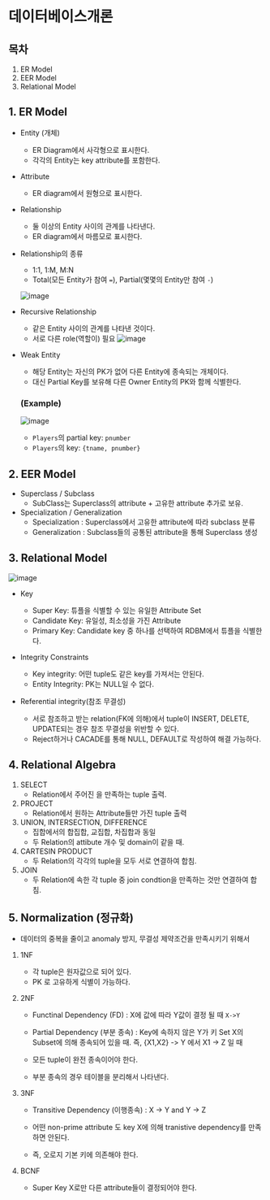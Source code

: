 # 데이터베이스개론

## 목차
1. ER Model
2. EER Model
3. Relational Model

## 1. ER Model
- Entity (개체)
    - ER Diagram에서 사각형으로 표시한다.
    - 각각의 Entity는 key attribute를 포함한다.
- Attribute
    - ER diagram에서 원형으로 표시한다.
- Relationship
    - 둘 이상의 Entity 사이의 관계를 나타낸다.
    - ER diagram에서 마름모로 표시한다.

- Relationship의 종류
    - 1:1, 1:M, M:N
    - Total(모든 Entity가 참여 ```=```), Partial(몇몇의 Entity만 참여 ```-```)

    ![image](https://user-images.githubusercontent.com/86395683/187480474-502e5c3e-cceb-41cf-9feb-c9e39c8a806a.png)

- Recursive Relationship
    - 같은 Entity 사이의 관계를 나타낸 것이다.
    - 서로 다른 role(역할이) 필요
    ![image](https://user-images.githubusercontent.com/86395683/187481117-3dea4a2e-d6e2-4cc6-9772-756af18fd1ee.png)

- Weak Entity 
    - 해당 Entity는 자신의 PK가 없어 다른 Entity에 종속되는 개체이다.
    - 대신 Partial Key를 보유해 다른 Owner Entity의 PK와 함께 식별한다.
    
    ### (Example) 
    ![image](https://user-images.githubusercontent.com/86395683/187482134-3749b4b9-279e-43cc-9a9c-3c4d2afee17c.png)
    - ```Players```의 partial key: ```pnumber```
    - ```Players```의 key: ```{tname, pnumber}```

## 2. EER Model
- Superclass / Subclass
    - SubClass는 Superclass의 attribute + 고유한 attribute 추가로 보유.
- Specialization / Generalization
    - Specialization : Superclass에서 고유한 attribute에 따라 subclass 분류
    - Generalization : Subclass들의 공통된 attribute을 통해 Superclass 생성 

## 3. Relational Model
![image](https://user-images.githubusercontent.com/86395683/187621553-d7b72729-7f33-4074-a68a-c4cbcdfd6a93.png)

- Key
    - Super Key: 튜플을 식별할 수 있는 유일한 Attribute Set 
    - Candidate Key: 유일성, 최소성을 가진 Attribute
    - Primary Key: Candidate key 중 하나를 선택하여 RDBM에서 튜플을 식별한다.

- Integrity Constraints
    - Key integrity: 어떤 tuple도 같은 key를 가져서는 안된다.
    - Entity Integrity: PK는 NULL일 수 없다.

- Referential integrity(참조 무결성)
    - 서로 참조하고 받는 relation(FK에 의해)에서 tuple이 INSERT, DELETE, UPDATE되는 경우 참조 무결성을 위반할 수 있다.
    - Reject하거나 CACADE를 통해 NULL, DEFAULT로 작성하여 해결 가능하다.

## 4. Relational Algebra
1. SELECT
    - Relation에서 주어진 <condition>을 만족하는 tuple 출력.
2. PROJECT
    - Relation에서 원하는 Attribute들만 가진 tuple 출력
3. UNION, INTERSECTION, DIFFERENCE
    - 집합에서의 합집합, 교집합, 차집합과 동일
    - 두 Relation의 attibute 개수 및 domain이 같을 때.
4. CARTESIN PRODUCT
    - 두 Relation의 각각의 tuple을 모두 서로 연결하여 합침.
5. JOIN
    - 두 Relation에 속한 각 tuple 중 join condtion을 만족하는 것만 연결하여 합침.


## 5. Normalization (정규화)
- 데이터의 중복을 줄이고 anomaly 방지, 무결성 제약조건을 만족시키기 위해서

1. 1NF
    - 각 tuple은 원자값으로 되어 있다.
    - PK 로 고유하게 식별이 가능하다.

2. 2NF
    - Functinal Dependency (FD) : X에 값에 따라 Y값이 결정 될 때 ```X->Y```
    - Partial Dependency (부분 종속) : Key에 속하지 않은 Y가 키 Set X의 Subset에 의해 종속되어 있을 때. 즉, {X1,X2} -> Y 에서 X1 -> Z 일 때

    - 모든 tuple이 완전 종속이어야 한다.
    - 부분 종속의 경우 테이블을 분리해서 나타낸다.

3. 3NF
    - Transitive Dependency (이행종속) : X -> Y and Y -> Z

    - 어떤 non-prime attribute 도 key X에 의해 tranistive dependency를 만족하면 안된다.
    - 즉, 오로지 기본 키에 의존해야 한다.
    
4. BCNF
    - Super Key X로만 다른 attribute들이 결정되어야 한다.